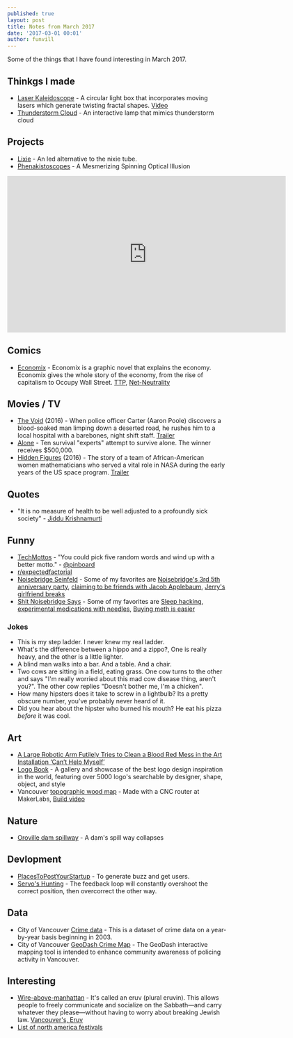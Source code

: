 ```yaml
---
published: true
layout: post
title: Notes from March 2017
date: '2017-03-01 00:01'
author: funvill
---
```


Some of the things that I have found interesting in March 2017.

## Thinkgs I made

- [Laser Kaleidoscope](https://blog.abluestar.com/projects/2017-laser-kaleidoscope) - A circular light box that incorporates moving lasers which generate twisting fractal shapes. [Video](https://www.youtube.com/watch?v=XHqZNfPvEVY)
- [Thunderstorm Cloud](https://blog.abluestar.com/projects/2017-thunderstorm-cloud) - An interactive lamp that mimics thunderstorm cloud


## Projects 

- [Lixie](https://www.tindie.com/products/connornishijima/lixie-an-led-alternative-to-the-nixie-tube/#) - An led alternative to the nixie tube. 
- [Phenakistoscopes](http://makezine.com/projects/animated-records-phenakistoscopes/) - A Mesmerizing Spinning Optical Illusion

<iframe src='https://gfycat.com/ifr/WarmheartedFewHoverfly' frameborder='0' scrolling='no' width='640' height='360' allowfullscreen></iframe>

## Comics 

- [Economix](http://economixcomix.com/) - Economix is a graphic novel that explains the economy. Economix gives the whole story of the economy, from the rise of capitalism to Occupy Wall Street. [TTP](http://economixcomix.com/home/tpp/), [Net-Neutrality](http://economixcomix.com/home/net-neutrality/) 

## Movies / TV 

- [The Void](http://www.imdb.com/title/tt4255304/) (2016) - When police officer Carter (Aaron Poole) discovers a blood-soaked man limping down a deserted road, he rushes him to a local hospital with a barebones, night shift staff. [Trailer](https://www.youtube.com/watch?v=IkmSNt4moNg)
- [Alone](http://www.imdb.com/title/tt4803766/) - Ten survival "experts" attempt to survive alone. The winner receives $500,000. 
- [Hidden Figures](http://m.imdb.com/title/tt4846340/) (2016) - The story of a team of African-American women mathematicians who served a vital role in NASA during the early years of the US space program. [Trailer](https://www.youtube.com/watch?v=RK8xHq6dfAo) 

## Quotes 

- "It is no measure of health to be well adjusted to a profoundly sick society" - [Jiddu Krishnamurti](https://en.wikipedia.org/wiki/Jiddu_Krishnamurti)

## Funny 

- [TechMottos](https://twitter.com/TechMottos) - "You could pick five random words and wind up with a better motto." - [@pinboard](https://twitter.com/pinboard)
- [r/expectedfactorial](https://www.reddit.com/r/expectedfactorial/top/)
- [Noisebridge Seinfeld](https://twitter.com/noisebridge_sei/) - Some of my favorites are [Noisebridge's 3rd 5th anniversary party](https://twitter.com/noisebridge_sei/status/324685423186173956), [claiming to be friends with Jacob Applebaum](https://twitter.com/noisebridge_sei/status/324599417816637442), [Jerry's girlfriend breaks](https://twitter.com/noisebridge_sei/status/324589177196904448)
- [Shit Noisebridge Says](http://shitnoisebridgesays.tumblr.com/) - Some of my favorites are [Sleep hacking](http://shitnoisebridgesays.tumblr.com/post/58176868931/sleep-hacking), [experimental medications with needles](http://shitnoisebridgesays.tumblr.com/post/53448684902/noisebridge-needle-time), [Buying meth is easier](http://shitnoisebridgesays.tumblr.com/post/49268983264/because-buying-meth-is-easier-than-buying-allergy)

### Jokes 

- This is my step ladder. I never knew my real ladder.
- What's the difference between a hippo and a zippo?, One is really heavy, and the other is a little lighter.
- A blind man walks into a bar. And a table. And a chair.
- Two cows are sitting in a field, eating grass. One cow turns to the other and says "I'm really worried about this mad cow disease thing, aren't you?". The other cow replies "Doesn't bother me, I'm a chicken".
- How many hipsters does it take to screw in a lightbulb? Its a pretty obscure number, you've probably never heard of it.
- Did you hear about the hipster who burned his mouth? He eat his pizza _before_ it was cool.

## Art 

- [A Large Robotic Arm Futilely Tries to Clean a Blood Red Mess in the Art Installation ‘Can’t Help Myself’](https://laughingsquid.com/a-large-robotic-arm-futilely-tries-to-clean-a-blood-red-mess-in-the-art-installation-cant-help-myself/) 
- [Logo Book](http://www.logobook.com/) - A gallery and showcase of the best logo design inspiration in the world, featuring over 5000 logo's searchable by designer, shape, object, and style
- Vancouver [topographic wood map](http://www.gregrae.com/) - Made with a CNC router at MakerLabs, [Build video](https://www.youtube.com/watch?v=uIr_u8qlSvM)

## Nature 

- [Oroville dam spillway](https://imgur.com/gallery/mpUge) - A dam's spill way collapses

## Devlopment 

- [PlacesToPostYourStartup](https://github.com/mmccaff/PlacesToPostYourStartup) - To generate buzz and get users.
- [Servo's Hunting](https://forums.adafruit.com/viewtopic.php?f=19&t=113369) - The feedback loop will constantly overshoot the correct position, then overcorrect the other way.

## Data 

- City of Vancouver [Crime data](http://data.vancouver.ca/datacatalogue/crime-data.htm) - This is a dataset of crime data on a year-by-year basis beginning in 2003.
- City of Vancouver [GeoDash Crime Map](http://geodash.vpd.ca/) - The GeoDash interactive mapping tool is intended to enhance community awareness of policing activity in Vancouver.  

## Interesting 

- [Wire-above-manhattan](http://mentalfloss.com/article/91594/theres-wire-above-manhattan-youve-probably-never-noticed) - It's called an eruv (plural eruvin). This allows people to freely communicate and socialize on the Sabbath—and carry whatever they please—without having to worry about breaking Jewish law. [Vancouver's, Eruv](https://www.google.com/maps/d/u/0/viewer?mid=1lvDpkRo5LvxYoHtnPy4197dw8UU&ll=49.237481658171426%2C-123.13711789999996&z=13)
- [List of north america festivals](https://www.everfest.com/fest300)



